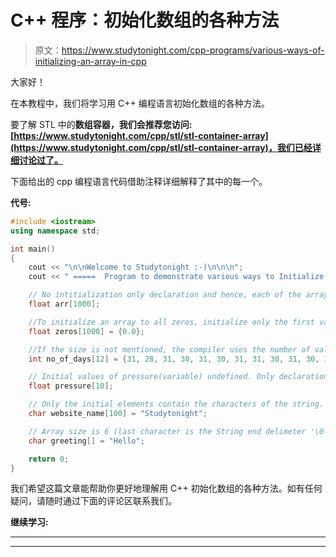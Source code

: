 # C++ 程序：初始化数组的各种方法

> 原文：<https://www.studytonight.com/cpp-programs/various-ways-of-initializing-an-array-in-cpp>

大家好！

在本教程中，我们将学习用 C++ 编程语言初始化数组的各种方法。

要了解 STL 中的**数组容器，我们会推荐您访问:[https://www.studytonight.com/cpp/stl/stl-container-array](https://www.studytonight.com/cpp/stl/stl-container-array)，我们已经详细讨论过了。**

下面给出的 cpp 编程语言代码借助注释详细解释了其中的每一个。

**代号:**

```cpp
#include <iostream>
using namespace std;

int main()
{
    cout << "\n\nWelcome to Studytonight :-)\n\n\n";
    cout << " =====  Program to demonstrate various ways to Initialize an Array ===== \n\n";

    // No intitialization only declaration and hence, each of the array element contains a garbage value
    float arr[1000];

    //To initialize an array to all zeros, initialize only the first value to 0\. All 1000 values automatically gets initialized to zero.
    float zeros[1000] = {0.0};

    //If the size is not mentioned, the compiler uses the number of values to be the size of the array
    int no_of_days[12] = {31, 28, 31, 30, 31, 30, 31, 31, 30, 31, 30, 31};

    // Initial values of pressure(variable) undefined. Only declaration and hence all the elements store a garbage value initially.
    float pressure[10];

    // Only the initial elements contain the characters of the string. Remaining characters gets initialized to zero.
    char website_name[100] = "Studytonight";

    // Array size is 6 (last character is the String end delimeter '\0' ).
    char greeting[] = "Hello";

    return 0;
}
```

我们希望这篇文章能帮助你更好地理解用 C++ 初始化数组的各种方法。如有任何疑问，请随时通过下面的评论区联系我们。

**继续学习:**

* * *

* * *